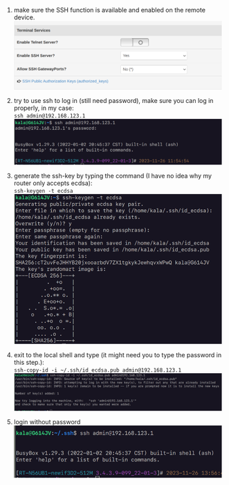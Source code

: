 1. make sure the SSH function is available and enabled on the remote device. \
   ![image](./images/1.png)

2. try to use ssh to log in (still need password), make sure you can log in properly, in my case:\
   `ssh admin@192.168.123.1`\
   ![image](./images/2.png)

3. generate the ssh-key by typing the command (I have no idea why my router only accepts ecdsa):\
   `ssh-keygen -t ecdsa`\
   ![image](./images/3.png)

4. exit to the local shell and type (it might need you to type the password in this step.):\
   `ssh-copy-id -i ~/.ssh/id_ecdsa.pub admin@192.168.123.1`\
   ![image](./images/4.png)

5. login without password\
   ![image](./images/5.png)
